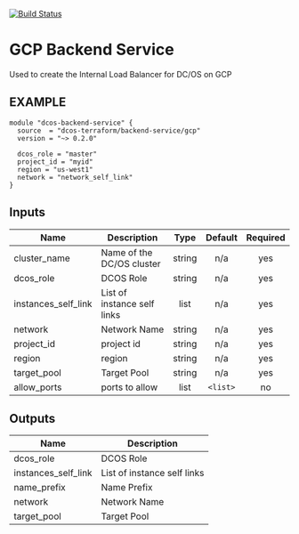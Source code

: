 [![Build Status](https://jenkins-terraform.mesosphere.com/service/dcos-terraform-jenkins/job/dcos-terraform/job/terraform-gcp-backend-service/job/master/badge/icon)](https://jenkins-terraform.mesosphere.com/service/dcos-terraform-jenkins/job/dcos-terraform/job/terraform-gcp-backend-service/job/master/)
# GCP Backend Service

Used to create the Internal Load Balancer for DC/OS on GCP

## EXAMPLE

```hcl
module "dcos-backend-service" {
  source  = "dcos-terraform/backend-service/gcp"
  version = "~> 0.2.0"

  dcos_role = "master"
  project_id = "myid"
  region = "us-west1"
  network = "network_self_link"
}
```

## Inputs

| Name | Description | Type | Default | Required |
|------|-------------|:----:|:-----:|:-----:|
| cluster\_name | Name of the DC/OS cluster | string | n/a | yes |
| dcos\_role | DCOS Role | string | n/a | yes |
| instances\_self\_link | List of instance self links | list | n/a | yes |
| network | Network Name | string | n/a | yes |
| project\_id | project id | string | n/a | yes |
| region | region | string | n/a | yes |
| target\_pool | Target Pool | string | n/a | yes |
| allow\_ports | ports to allow | list | `<list>` | no |

## Outputs

| Name | Description |
|------|-------------|
| dcos\_role | DCOS Role |
| instances\_self\_link | List of instance self links |
| name\_prefix | Name Prefix |
| network | Network Name |
| target\_pool | Target Pool |

